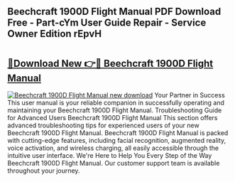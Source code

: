 ## Beechcraft 1900D Flight Manual PDF Download Free - Part-cYm User Guide Repair - Service Owner Edition rEpvH

# <h2><a href="http://bc39561.oget.top/?id=Beechcraft+1900D+Flight+Manual">🔗Download New 👉🔴 Beechcraft 1900D Flight Manual</a></h2>

[![Beechcraft 1900D Flight Manual new download](https://i.imgur.com/5g1atiW.png)](http://bc39561.oget.top/?id=Beechcraft+1900D+Flight+Manual)
Your Partner in Success This user manual is your reliable companion in successfully operating and maintaining your Beechcraft 1900D Flight Manual. Troubleshooting Guide for Advanced Users Beechcraft 1900D Flight Manual This section offers advanced troubleshooting tips for experienced users of your new Beechcraft 1900D Flight Manual. Beechcraft 1900D Flight Manual is packed with cutting-edge features, including facial recognition, augmented reality, voice activation, and wireless charging, all easily accessible through the intuitive user interface. We're Here to Help You Every Step of the Way Beechcraft 1900D Flight Manual. Our customer support team is available throughout your journey.
